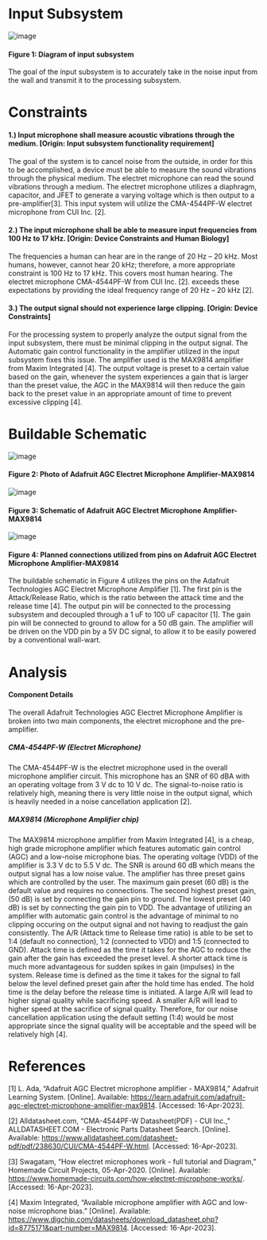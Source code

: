 # Input Subsystem
![image](https://user-images.githubusercontent.com/123108478/232335159-9e5c57ee-099e-4713-ae00-44db177d7364.png)

  #### Figure 1: Diagram of input subsystem
  

The goal of the input subsystem is to accurately take in the noise input from the wall and transmit it to the processing subsystem.
# Constraints

#### 1.)	Input microphone shall measure acoustic vibrations through the medium. [Origin: Input subsystem functionality requirement]

The goal of the system is to cancel noise from the outside, in order for this to be accomplished, a device must be able to measure the sound vibrations through the physical medium. The electret microphone can read the sound vibrations through a medium. The electret microphone utilizes a diaphragm, capacitor, and JFET to generate a varying voltage which is then output to a pre-amplifier[3]. This input system will utilize the CMA-4544PF-W electret microphone from CUI Inc. [2].

#### 2.) The input microphone shall be able to measure input frequencies from 100 Hz to 17 kHz. [Origin: Device Constraints and Human Biology]

The frequencies a human can hear are in the range of 20 Hz – 20 kHz. Most humans, however, cannot hear 20 kHz; therefore, a more appropriate constraint is 100 Hz to 17 kHz. This covers most human hearing. The electret microphone CMA-4544PF-W from CUI Inc. [2]. exceeds these expectations by providing the ideal frequency range of 20 Hz – 20 kHz [2].
#### 3.) The output signal should not experience large clipping. [Origin: Device Constraints]

For the processing system to properly analyze the output signal from the input subsystem, there must be minimal clipping in the output signal. The Automatic gain control functionality in the amplifier utilized in the input subsystem fixes this issue. The amplifier used is the MAX9814 amplifier from Maxim Integrated [4]. The output voltage is preset to a certain value based on the gain, whenever the system experiences a gain that is larger than the preset value, the AGC in the MAX9814 will then reduce the gain back to the preset value in an appropriate amount of time to prevent excessive clipping [4].

# Buildable Schematic
  
![image](https://user-images.githubusercontent.com/123108478/232359889-b2b7f047-32e9-4aba-99f2-36e5ba85748f.png)
   
  #### Figure 2: Photo of Adafruit AGC Electret Microphone Amplifier-MAX9814

![image](https://user-images.githubusercontent.com/123108478/232359445-cb8b72b6-c50f-4567-9de9-7850d93c130d.png)

  #### Figure 3: Schematic of Adafruit AGC Electret Microphone Amplifier-MAX9814
  

![image](https://user-images.githubusercontent.com/123108478/232346714-6ca250ec-df65-4506-99bc-fc4f5bf4eb51.png)

  #### Figure 4: Planned connections utilized from pins on Adafruit AGC Electret Microphone Amplifier-MAX9814
  

The buildable schematic in Figure 4 utilizes the pins on the Adafruit Technologies AGC Electret Microphone Amplifier [1]. The first pin is the Attack/Release Ratio, which is the ratio between the attack time and the release time [4]. The output pin will be connected to the processing subsystem and decoupled through a 1 uF to 100 uF capacitor [1]. The gain pin will be connected to ground to allow for a 50 dB gain. The amplifier will be driven on the VDD pin by a 5V DC signal, to allow it to be easily powered by a conventional wall-wart.

# Analysis

#### Component Details
The overall Adafruit Technologies AGC Electret Microphone Amplifier is broken into two main components, the electret microphone and the pre-amplifier.

##### CMA-4544PF-W (Electret Microphone)
The CMA-4544PF-W is the electret microphone used in the overall microphone amplifier circuit. This microphone has an SNR of 60 dBA with an operating voltage from 3 V dc to 10 V dc. The signal-to-noise ratio is relatively high, meaning there is very little noise in the output signal, which is heavily needed in a noise cancellation application [2].

##### MAX9814 (Microphone Amplifier chip)
The MAX9814 microphone amplifier from Maxim Integrated [4], is a cheap, high grade microphone amplifier which features automatic gain control (AGC) and a low-noise microphone bias.
The operating voltage (VDD) of the amplifier is 3.3 V dc to 5.5 V dc. The SNR is around 60 dB which means the output signal has a low noise value. The amplifier has three preset gains which are controlled by the user. The maximum gain preset (60 dB) is the default value and requires no connections. The second highest preset gain, (50 dB) is set by connecting the gain pin to ground. The lowest preset (40 dB) is set by connecting the gain pin to VDD. The advantage of utilizing an amplifier with automatic gain control is the advantage of minimal to no clipping occuring on the output signal and not having to readjust the gain consistently. The A/R (Attack time to Release time ratio) is able to be set to 1:4 (default no connection), 1:2 (connected to VDD) and 1:5 (connected to GND). Attack time is defined as the time it takes for the AGC to reduce the gain after the gain has exceeded the preset level. A shorter attack time is much more advantageous for sudden spikes in gain (impulses) in the system. Release time is defined as the time it takes for the signal to fall below the level defined preset gain after the hold time has ended. The hold time is the delay before the release time is initiated. A large A/R will lead to higher signal quality while sacrificing speed. A smaller A/R will lead to higher speed at the sacrifice of signal quality. Therefore, for our noise cancellation application using the default setting (1:4) would be most appropriate since the signal quality will be acceptable and the speed will be relatively high [4].

# References

[1] L. Ada, “Adafruit AGC Electret microphone amplifier - MAX9814,” Adafruit Learning System. [Online]. Available: https://learn.adafruit.com/adafruit-agc-electret-microphone-amplifier-max9814. [Accessed: 16-Apr-2023]. 

[2] Alldatasheet.com, “CMA-4544PF-W Datasheet(PDF) - CUI Inc.,” ALLDATASHEET.COM - Electronic Parts Datasheet Search. [Online]. Available: https://www.alldatasheet.com/datasheet-pdf/pdf/238630/CUI/CMA-4544PF-W.html. [Accessed: 16-Apr-2023]. 

[3] Swagatam, “How electret microphones work - full tutorial and Diagram,” Homemade Circuit Projects, 05-Apr-2020. [Online]. Available: https://www.homemade-circuits.com/how-electret-microphone-works/. [Accessed: 16-Apr-2023]. 

[4] Maxim Integrated, “Available microphone amplifier with AGC and low-noise microphone bias.” [Online]. Available: https://www.digchip.com/datasheets/download_datasheet.php?id=8775171&part-number=MAX9814. [Accessed: 16-Apr-2023]. 






